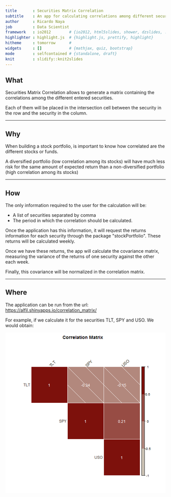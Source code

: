 ```yaml
---
title       : Securities Matrix Correlation
subtitle    : An app for calculating correlations among different securities
author      : Ricardo Naya
job         : Data Scientist
framework   : io2012        # {io2012, html5slides, shower, dzslides, ...}
highlighter : highlight.js  # {highlight.js, prettify, highlight}
hitheme     : tomorrow      # 
widgets     : []            # {mathjax, quiz, bootstrap}
mode        : selfcontained # {standalone, draft}
knit        : slidify::knit2slides
---
```

## What

Securities Matrix Correlation allows to generate a matrix containing the correlations
among the different entered securities.

Each of them will be placed in the intersection cell between the security in the row and the 
security in the column.



---
## Why

When building a stock portfolio, is important to know how correlated are the different stocks or funds.

A diversified portfolio (low correlation among its stocks) will have much less risk for the same amount of expected return than a non-diversified portfolio (high correlation among its stocks)



---
## How

The only information required to the user for the calculation will be:
- A list of securities separated by comma
- The period in which the correlation should be calculated.


Once the application has this information, it will request the returns information for each security through the package "stockPortfolio". These returns will be calculated weekly.

Once we have these returns, the app will calculate the covariance matrix, measuring the variance of the returns of one security against the other each week.

Finally, this covariance will be normalized in the correlation matrix.

---
## Where

The application can be run from the url: <a href="https://alfil.shinyapps.io/correlation_matrix/">https://alfil.shinyapps.io/correlation_matrix/</a>

For example, if we calculate it for the securities TLT, SPY and USO. We would obtain:
        
![plot of chunk chunk](assets/fig/chunk.png) 




